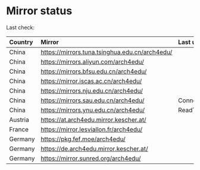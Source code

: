<script src="./time.js"></script>
# Mirror status
Last check: <script type="text/javascript">localize(1689315970.0600116);</script>

|Country|Mirror|Last update|
|:------|:-----|:----------|
|China|https://mirrors.tuna.tsinghua.edu.cn/arch4edu/|<script type="text/javascript">localize(1689273131);</script>|
|China|https://mirrors.aliyun.com/arch4edu/|<script type="text/javascript">localize(1689230030);</script>|
|China|https://mirrors.bfsu.edu.cn/arch4edu/|<script type="text/javascript">localize(1689273131);</script>|
|China|https://mirror.iscas.ac.cn/arch4edu/|<script type="text/javascript">localize(1689273131);</script>|
|China|https://mirrors.nju.edu.cn/arch4edu/|<script type="text/javascript">localize(1689273131);</script>|
|China|https://mirrors.sau.edu.cn/arch4edu/|ConnectionError|
|China|https://mirrors.ynu.edu.cn/arch4edu/|ReadTimeout|
|Austria|https://at.arch4edu.mirror.kescher.at/|<script type="text/javascript">localize(1689273131);</script>|
|France|https://mirror.lesviallon.fr/arch4edu/|<script type="text/javascript">localize(1689273131);</script>|
|Germany|https://pkg.fef.moe/arch4edu/|<script type="text/javascript">localize(1689273131);</script>|
|Germany|https://de.arch4edu.mirror.kescher.at/|<script type="text/javascript">localize(1689273131);</script>|
|Germany|https://mirror.sunred.org/arch4edu/|<script type="text/javascript">localize(1689273131);</script>|

<script src="./tablefilter/tablefilter.js"></script>
<script src="./table.js"></script>